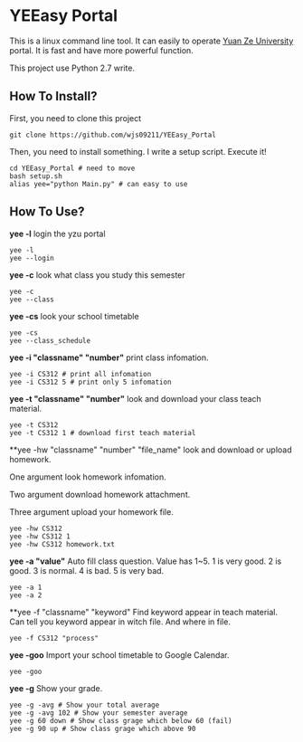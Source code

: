 # YEEasy Portal

This is a linux command line tool. It can easily to operate [Yuan Ze University](https://portalx.yzu.edu.tw/PortalSocialVB/Login.aspx) portal. It is fast and have more powerful function.

This project use Python 2.7 write.

## How To Install?

First, you need to clone this project

```
git clone https://github.com/wjs09211/YEEasy_Portal
```
Then, you need to install something. I write a setup script. Execute it!

```
cd YEEasy_Portal # need to move
bash setup.sh
alias yee="python Main.py" # can easy to use
```

## How To Use?

**yee -l** login the yzu portal
```
yee -l
yee --login
``` 
**yee -c** look what class you study this semester
```
yee -c
yee --class
```
**yee -cs** look your school timetable
```
yee -cs
yee --class_schedule
```
**yee -i "classname" "number"** print class infomation.
```
yee -i CS312 # print all infomation
yee -i CS312 5 # print only 5 infomation
```
**yee -t "classname" "number"** look and download your class teach material.
```
yee -t CS312
yee -t CS312 1 # download first teach material
```
**yee -hw "classname" "number" "file_name" look and download or upload homework.

One argument look homework infomation. 

Two argument download homework attachment. 

Three argument upload your homework file. 
```
yee -hw CS312
yee -hw CS312 1
yee -hw CS312 homework.txt
```
**yee -a "value"** Auto fill class question. Value has 1~5. 1 is very good. 2 is good. 3 is normal. 4 is bad. 5 is very bad.
```
yee -a 1
yee -a 2
``` 
**yee -f "classname" "keyword" Find keyword appear in teach material. Can tell you keyword appear in witch file. And where in file.
```
yee -f CS312 "process"
```
**yee -goo** Import your school timetable to Google Calendar.
```
yee -goo
```
**yee -g** Show your grade.
```
yee -g -avg # Show your total average
yee -g -avg 102 # Show your semester average
yee -g 60 down # Show class grage which below 60 (fail)
yee -g 90 up # Show class grage which above 90
```

